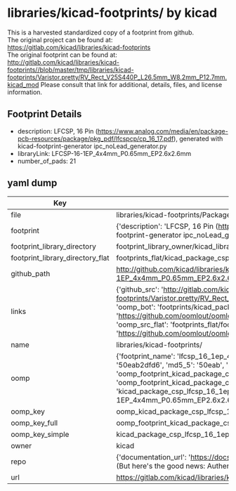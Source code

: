 # libraries/kicad-footprints/ by kicad  
This is a harvested standardized copy of a footprint from github.  
The original project can be found at:  
https://gitlab.com/kicad/libraries/kicad-footprints  
The original footprint can be found at:
http://gitlab.com/kicad/libraries/kicad-footprints//blob/master/tmp/libraries/kicad-footprints/Varistor.pretty/RV_Rect_V25S440P_L26.5mm_W8.2mm_P12.7mm.kicad_mod
Please consult that link for additional, details, files, and license information.  
## Footprint Details
* description: LFCSP, 16 Pin (https://www.analog.com/media/en/package-pcb-resources/package/pkg_pdf/lfcspcp/cp_16_17.pdf), generated with kicad-footprint-generator ipc_noLead_generator.py  
* libraryLink: LFCSP-16-1EP_4x4mm_P0.65mm_EP2.6x2.6mm  
* number_of_pads: 21  
## yaml dump  
| Key | Value |  
| --- | --- |  
| file | libraries/kicad-footprints/Package_CSP.pretty/LFCSP-16-1EP_4x4mm_P0.65mm_EP2.6x2.6mm.kicad_mod |  
| footprint | {'description': 'LFCSP, 16 Pin (https://www.analog.com/media/en/package-pcb-resources/package/pkg_pdf/lfcspcp/cp_16_17.pdf), generated with kicad-footprint-generator ipc_noLead_generator.py', 'libraryLink': 'LFCSP-16-1EP_4x4mm_P0.65mm_EP2.6x2.6mm', 'number_of_pads': 21} |  
| footprint_library_directory | footprint_library_owner/kicad_libraries/kicad-footprints/ |  
| footprint_library_directory_flat | footprints_flat/kicad_package_csp_lfcsp_16_1ep_4x4mm_p0_65mm_ep2_6x2_6mm/working |  
| github_path | http://github.com/kicad/libraries/kicad-footprints//blob/master/tmp/libraries/kicad-footprints/Package_CSP.pretty/LFCSP-16-1EP_4x4mm_P0.65mm_EP2.6x2.6mm.kicad_mod |  
| links | {'github_src': 'http://gitlab.com/kicad/libraries/kicad-footprints//blob/master/tmp/libraries/kicad-footprints/Varistor.pretty/RV_Rect_V25S440P_L26.5mm_W8.2mm_P12.7mm.kicad_mod', 'github_src_repo': 'https://gitlab.com/kicad/libraries/kicad-footprints', 'oomp_bot': 'footprints/kicad_package_csp_lfcsp_16_1ep_4x4mm_p0_65mm_ep2_6x2_6mm/working', 'oomp_bot_github': 'https://github.com/oomlout/oomlout_oomp_footprint_bot/tree/main/footprints/kicad_package_csp_lfcsp_16_1ep_4x4mm_p0_65mm_ep2_6x2_6mm/working', 'oomp_src_flat': 'footprints_flat/footprints_flat/kicad_package_csp_lfcsp_16_1ep_4x4mm_p0_65mm_ep2_6x2_6mm/working', 'oomp_src_flat_github': 'https://github.com/oomlout/oomlout_oomp_footprint_src/tree/main/footprints_flat/kicad_package_csp_lfcsp_16_1ep_4x4mm_p0_65mm_ep2_6x2_6mm/working'} |  
| name | libraries/kicad-footprints/ |  
| oomp | {'footprint_name': 'lfcsp_16_1ep_4x4mm_p0_65mm_ep2_6x2_6mm', 'library_name': 'package_csp', 'md5': '50eab2dfd6a2dc7de9298cf2b160ef4b', 'md5_10': '50eab2dfd6', 'md5_5': '50eab', 'md5_6': '50eab2', 'oomp_key': 'oomp_kicad_package_csp_lfcsp_16_1ep_4x4mm_p0_65mm_ep2_6x2_6mm', 'oomp_key_extra': 'oomp_footprint_kicad_package_csp_lfcsp_16_1ep_4x4mm_p0_65mm_ep2_6x2_6mm', 'oomp_key_full': 'oomp_footprint_kicad_package_csp_lfcsp_16_1ep_4x4mm_p0_65mm_ep2_6x2_6mm_50eab2', 'oomp_key_simple': 'kicad_package_csp_lfcsp_16_1ep_4x4mm_p0_65mm_ep2_6x2_6mm', 'original_filename': 'libraries/kicad-footprints/Package_CSP.pretty/LFCSP-16-1EP_4x4mm_P0.65mm_EP2.6x2.6mm.kicad_mod', 'owner_name': 'kicad'} |  
| oomp_key | oomp_kicad_package_csp_lfcsp_16_1ep_4x4mm_p0_65mm_ep2_6x2_6mm |  
| oomp_key_full | oomp_footprint_kicad_package_csp_lfcsp_16_1ep_4x4mm_p0_65mm_ep2_6x2_6mm |  
| oomp_key_simple | kicad_package_csp_lfcsp_16_1ep_4x4mm_p0_65mm_ep2_6x2_6mm |  
| owner | kicad |  
| repo | {'documentation_url': 'https://docs.github.com/rest/overview/resources-in-the-rest-api#rate-limiting', 'message': "API rate limit exceeded for 84.66.173.59. (But here's the good news: Authenticated requests get a higher rate limit. Check out the documentation for more details.)"} |  
| url | https://gitlab.com/kicad/libraries/kicad-footprints |  

